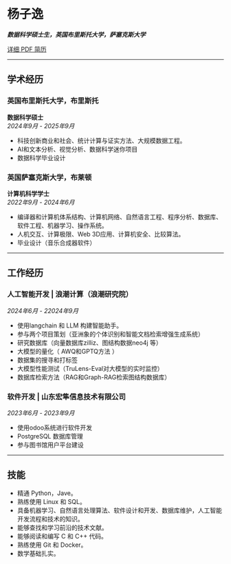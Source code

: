 
# 杨子逸

***数据科学硕士生，英国布里斯托大学，萨塞克斯大学***

[详细 PDF 简历](/Yang_Ziyi_CV-zh.pdf)

---

## 学术经历

### 英国布里斯托大学，布里斯托  
**数据科学硕士**  
*2024年9月 - 2025年9月*

- 科技创新商业和社会、统计计算与证实方法、大规模数据工程。
- AI和文本分析、视觉分析、数据科学迷你项目
- 数据科学毕业设计

### 英国萨塞克斯大学，布莱顿  
**计算机科学学士**  
*2022年9月 - 2024年6月*

- 编译器和计算机体系结构、计算机网络、自然语言工程、程序分析、数据库、软件工程、机器学习、操作系统。
- 人机交互、计算极限、Web 3D应用、计算机安全、比较算法。
- 毕业设计（音乐合成器软件）

---

## 工作经历

### 人工智能开发 | 浪潮计算（浪潮研究院）
*2024年6月 - 22024年9月*

- 使用langchain 和 LLM 构建智能助手。
- 参与两个项目策划（亚洲象的个体识别和智能文档检索增强生成系统）
- 研究数据库（向量数据库zilliz、图结构数据neo4j 等）
- 大模型的量化（ AWQ和GPTQ方法 ）
- 数据集的搜寻和打标签
- 大模型性能测试（TruLens-Eval对大模型的实时监控）
- 数据库检索方法（RAG和Graph-RAG检索图结构数据库）

### 软件开发 | 山东宏隼信息技术有限公司  
*2023年6月 - 2023年9月*

- 使用odoo系统进行软件开发
- PostgreSQL 数据库管理
- 参与图书馆用户平台建设

---

## 技能

- 精通 Python，Jave。
- 熟练使用 Linux 和 SQL。
- 具备机器学习、自然语言处理算法、软件设计和开发、数据库维护，人工智能开发流程和技术的知识。
- 能够查找和学习前沿的技术文献。
- 能够阅读和编写 C 和 C++ 代码。
- 熟练使用 Git 和 Docker。
- 数学基础扎实。

